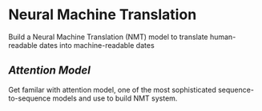 # Neural Machine Translation #

Build a Neural Machine Translation (NMT) model to translate human-readable dates into machine-readable dates

## *Attention Model* ##
Get familar with attention model, one of the most sophisticated sequence-to-sequence models and use to build NMT system.
